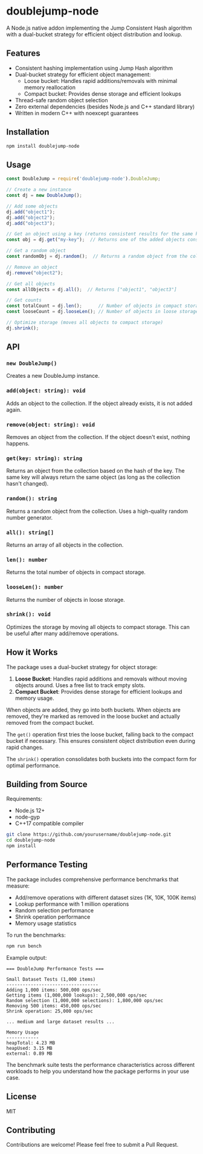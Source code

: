 # doublejump-node

A Node.js native addon implementing the Jump Consistent Hash algorithm with a dual-bucket strategy for efficient object distribution and lookup.

## Features

- Consistent hashing implementation using Jump Hash algorithm
- Dual-bucket strategy for efficient object management:
  - Loose bucket: Handles rapid additions/removals with minimal memory reallocation
  - Compact bucket: Provides dense storage and efficient lookups
- Thread-safe random object selection
- Zero external dependencies (besides Node.js and C++ standard library)
- Written in modern C++ with noexcept guarantees

## Installation

```bash
npm install doublejump-node
```

## Usage

```javascript
const DoubleJump = require('doublejump-node').DoubleJump;

// Create a new instance
const dj = new DoubleJump();

// Add some objects
dj.add("object1");
dj.add("object2");
dj.add("object3");

// Get an object using a key (returns consistent results for the same key)
const obj = dj.get("my-key");  // Returns one of the added objects consistently

// Get a random object
const randomObj = dj.random();  // Returns a random object from the collection

// Remove an object
dj.remove("object2");

// Get all objects
const allObjects = dj.all();  // Returns ["object1", "object3"]

// Get counts
const totalCount = dj.len();      // Number of objects in compact storage
const looseCount = dj.looseLen(); // Number of objects in loose storage

// Optimize storage (moves all objects to compact storage)
dj.shrink();
```

## API

### `new DoubleJump()`
Creates a new DoubleJump instance.

### `add(object: string): void`
Adds an object to the collection. If the object already exists, it is not added again.

### `remove(object: string): void`
Removes an object from the collection. If the object doesn't exist, nothing happens.

### `get(key: string): string`
Returns an object from the collection based on the hash of the key. The same key will always return the same object (as long as the collection hasn't changed).

### `random(): string`
Returns a random object from the collection. Uses a high-quality random number generator.

### `all(): string[]`
Returns an array of all objects in the collection.

### `len(): number`
Returns the total number of objects in compact storage.

### `looseLen(): number`
Returns the number of objects in loose storage.

### `shrink(): void`
Optimizes the storage by moving all objects to compact storage. This can be useful after many add/remove operations.

## How it Works

The package uses a dual-bucket strategy for object storage:

1. **Loose Bucket**: Handles rapid additions and removals without moving objects around. Uses a free list to track empty slots.
2. **Compact Bucket**: Provides dense storage for efficient lookups and memory usage.

When objects are added, they go into both buckets. When objects are removed, they're marked as removed in the loose bucket and actually removed from the compact bucket.

The `get()` operation first tries the loose bucket, falling back to the compact bucket if necessary. This ensures consistent object distribution even during rapid changes.

The `shrink()` operation consolidates both buckets into the compact form for optimal performance.

## Building from Source

Requirements:
- Node.js 12+
- node-gyp
- C++17 compatible compiler

```bash
git clone https://github.com/yourusername/doublejump-node.git
cd doublejump-node
npm install
```

## Performance Testing

The package includes comprehensive performance benchmarks that measure:
- Add/remove operations with different dataset sizes (1K, 10K, 100K items)
- Lookup performance with 1 million operations
- Random selection performance
- Shrink operation performance
- Memory usage statistics

To run the benchmarks:

```bash
npm run bench
```

Example output:
```
=== DoubleJump Performance Tests ===

Small Dataset Tests (1,000 items)
----------------------------------
Adding 1,000 items: 500,000 ops/sec
Getting items (1,000,000 lookups): 2,500,000 ops/sec
Random selection (1,000,000 selections): 1,800,000 ops/sec
Removing 500 items: 450,000 ops/sec
Shrink operation: 25,000 ops/sec

... medium and large dataset results ...

Memory Usage
------------
heapTotal: 4.23 MB
heapUsed: 3.15 MB
external: 0.89 MB
```

The benchmark suite tests the performance characteristics across different workloads to help you understand how the package performs in your use case.

## License

MIT

## Contributing

Contributions are welcome! Please feel free to submit a Pull Request. 